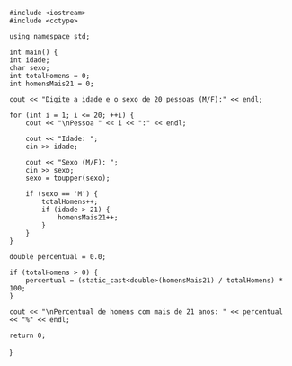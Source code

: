     #include <iostream>
    #include <cctype>  

    using namespace std;

    int main() {
    int idade;
    char sexo;
    int totalHomens = 0;
    int homensMais21 = 0;

    cout << "Digite a idade e o sexo de 20 pessoas (M/F):" << endl;

    for (int i = 1; i <= 20; ++i) {
        cout << "\nPessoa " << i << ":" << endl;

        cout << "Idade: ";
        cin >> idade;

        cout << "Sexo (M/F): ";
        cin >> sexo;
        sexo = toupper(sexo);  

        if (sexo == 'M') {
            totalHomens++;
            if (idade > 21) {
                homensMais21++;
            }
        }
    }

    double percentual = 0.0;

    if (totalHomens > 0) {
        percentual = (static_cast<double>(homensMais21) / totalHomens) * 100;
    }

    cout << "\nPercentual de homens com mais de 21 anos: " << percentual << "%" << endl;

    return 0;
}
